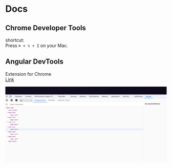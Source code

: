 # Docs
## Chrome Developer Tools
shortcut:   
Press `⌘ + ⌥ + I` on your Mac.


## Angular DevTools
Extension for Chrome   
[Link](https://chromewebstore.google.com/detail/angular-devtools/)


![DevTools](docs/angular-dev-tools.png)
